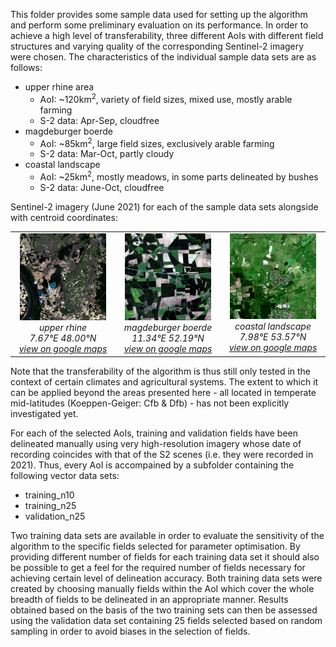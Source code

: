 This folder provides some sample data used for setting up the algorithm and perform some preliminary evaluation on its performance. In order to achieve a high level of transferability, three different AoIs with different field structures and varying quality of the corresponding Sentinel-2 imagery were chosen. The characteristics of the individual sample data sets are as follows:

* upper rhine area
    * AoI: ~120km<sup>2</sup>, variety of field sizes, mixed use, mostly arable farming
    * S-2 data: Apr-Sep, cloudfree
* magdeburger boerde
    * AoI: ~85km<sup>2</sup>, large field sizes, exclusively arable farming
    * S-2 data: Mar-Oct, partly cloudy
* coastal landscape
    * AoI: ~25km<sup>2</sup>, mostly meadows, in some parts delineated by bushes
    * S-2 data: June-Oct, cloudfree

Sentinel-2 imagery (June 2021) for each of the sample data sets alongside with centroid coordinates: 

<p>
<table width="100%" cellspacing="5" cellpadding="1" border="0">
	<tbody>
		<tr>
		<td valign="top" align="center" width=30%>
            <a href="upper_rhine">
            <img src="_docs/preview_upper_rhine.png" width="90%"></a><br>
            <i>
                upper rhine</br>
                7.67°E 48.00°N</br>
                <a href="https://www.google.at/maps/@48,7.67,12000m/data=!3m1!1e3?hl=en">view on google maps</a>   
            </i>
        </td>
		<td valign="top" align="center" width=30%>
            <a href="magdeburger_boerde">
            <img src="_docs/preview_magdeburger_boerde.png" width="90%"></a><br>
            <i>
                magdeburger boerde</br>
                11.34°E 52.19°N</br>
                <a href="https://www.google.at/maps/@52.19,11.34,10000m/data=!3m1!1e3?hl=en">view on google maps</a>  
            </i>
        </td>
		<td valign="top" align="center" width=30%>
            <a href="coastal_landscape">
            <img src="_docs/preview_coastal_landscape.png" width="90%"></a><br>
            <i>
                coastal landscape</br>
                7.98°E 53.57°N</br>
                <a href="https://www.google.at/maps/@53.57,7.98,6000m/data=!3m1!1e3?hl=en">view on google maps</a>
            </i>
        </td>
		</tr>
	</tbody>
</table>
<p>

<!-- 
Note that the decription may be complemented by providing an interactive leaflet map, which could be integrated in the following manner. Iframe-Tag is not allowed for github markdowns but via embed the map could be displayed:
<embed type="text/html" src="https://fkroeber.de/wp-content/uploads/2022/06/study_area_map.html" width="500" height="200">    -->

Note that the transferability of the algorithm is thus still only tested in the context of certain climates and agricultural systems. The extent to which it can be applied beyond the areas presented here - all located in temperate mid-latitudes (Koeppen-Geiger: Cfb & Dfb) - has not been explicitly investigated yet.

For each of the selected AoIs, training and validation fields have been delineated manually using very high-resolution imagery whose date of recording coincides with that of the S2 scenes (i.e. they were recorded in 2021). Thus, every AoI is accompained by a subfolder containing the following vector data sets:
* training_n10
* training_n25
* validation_n25

Two training data sets are available in order to evaluate the sensitivity of the algorithm to the specific fields selected for parameter optimisation. By providing different number of fields for each training data set it should also be possible to get a feel for the required number of fields necessary for achieving certain level of delineation accuracy. Both training data sets were created by choosing manually fields within the AoI which cover the whole breadth of fields to be delineated in an appropriate manner. Results obtained based on the basis of the two training sets can then be assessed using the validation data set containing 25 fields selected based on random sampling in order to avoid biases in the selection of fields.

